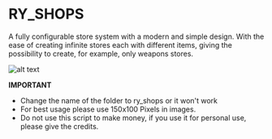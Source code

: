 # RY_SHOPS
A fully configurable store system with a modern and simple design.
With the ease of creating infinite stores each with different items, giving the possibility to create, for example, only weapons stores.

![alt text](https://imgur.com/hXO49YI.png)

**IMPORTANT**

- Change the name of the folder to ry_shops or it won't work
- For best usage please use 150x100 Pixels in images.
- Do not use this script to make money, if you use it for personal use, please give the credits.
